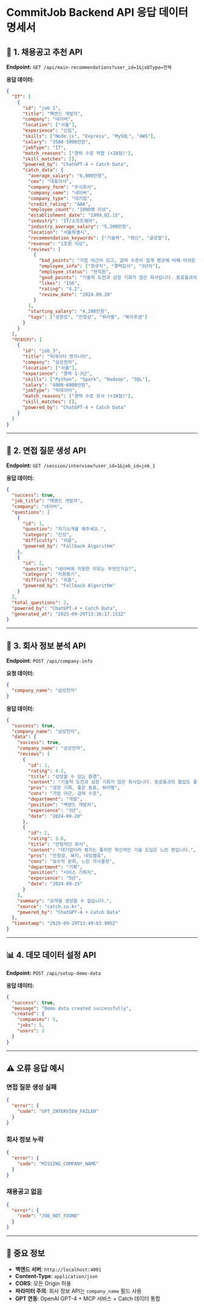 # CommitJob Backend API 응답 데이터 명세서

## 🎯 1. 채용공고 추천 API

**Endpoint:** `GET /api/main-recommendations?user_id=1&jobType=전체`

**응답 데이터:**
```json
{
  "IT": [
    {
      "id": "job_1",
      "title": "백엔드 개발자",
      "company": "네이버",
      "location": ["서울"],
      "experience": "신입",
      "skills": ["Node.js", "Express", "MySQL", "AWS"],
      "salary": "3500-5000만원",
      "jobType": "IT",
      "match_reasons": ["경력 수준 적합 (+20점)"],
      "skill_matches": [],
      "powered_by": "ChatGPT-4 + Catch Data",
      "catch_data": {
        "average_salary": "6,800만원",
        "ceo": "대표이사",
        "company_form": "주식회사",
        "company_name": "네이버",
        "company_type": "대기업",
        "credit_rating": "AAA",
        "employee_count": "1000명 이상",
        "establishment_date": "1999.02.15",
        "industry": "IT/소프트웨어",
        "industry_average_salary": "5,200만원",
        "location": "서울특별시",
        "recommendation_keywords": ["기술력", "혁신", "글로벌"],
        "revenue": "1조원 이상",
        "reviews": [
          {
            "bad_points": "가끔 야근이 있고, 급여 수준이 업계 평균에 비해 아쉬운 편입니다.",
            "employee_info": ["정규직", "경력입사", "3년차"],
            "employee_status": "현직원",
            "good_points": "기술적 도전과 성장 기회가 많은 회사입니다. 동료들과의 협업도 좋고 워라밸도 괜찮습니다.",
            "likes": "156",
            "rating": "4.2",
            "review_date": "2024.09.20"
          }
        ],
        "starting_salary": "4,200만원",
        "tags": ["성장성", "안정성", "워라밸", "복리후생"]
      }
    }
  ],
  "빅데이터": [
    {
      "id": "job_3",
      "title": "빅데이터 엔지니어",
      "company": "삼성전자",
      "location": ["서울"],
      "experience": "경력 1-3년",
      "skills": ["Python", "Spark", "Hadoop", "SQL"],
      "salary": "4000-6000만원",
      "jobType": "빅데이터",
      "match_reasons": ["경력 수준 유사 (+10점)"],
      "skill_matches": [],
      "powered_by": "ChatGPT-4 + Catch Data"
    }
  ]
}
```

---

## 🎤 2. 면접 질문 생성 API

**Endpoint:** `GET /session/interview?user_id=1&job_id=job_1`

**응답 데이터:**
```json
{
  "success": true,
  "job_title": "백엔드 개발자",
  "company": "네이버",
  "questions": [
    {
      "id": 1,
      "question": "자기소개를 해주세요.",
      "category": "인성",
      "difficulty": "쉬움",
      "powered_by": "Fallback Algorithm"
    },
    {
      "id": 2,
      "question": "네이버에 지원한 이유는 무엇인가요?",
      "category": "지원동기",
      "difficulty": "쉬움",
      "powered_by": "Fallback Algorithm"
    }
  ],
  "total_questions": 2,
  "powered_by": "ChatGPT-4 + Catch Data",
  "generated_at": "2025-09-29T13:36:17.153Z"
}
```

---

## 🏢 3. 회사 정보 분석 API

**Endpoint:** `POST /api/company-info`

**요청 데이터:**
```json
{
  "company_name": "삼성전자"
}
```

**응답 데이터:**
```json
{
  "success": true,
  "company_name": "삼성전자",
  "data": {
    "success": true,
    "company_name": "삼성전자",
    "reviews": [
      {
        "id": 1,
        "rating": 4.2,
        "title": "성장할 수 있는 환경",
        "content": "기술적 도전과 성장 기회가 많은 회사입니다. 동료들과의 협업도 좋고 워라밸도 괜찮습니다.",
        "pros": "성장 기회, 좋은 동료, 워라밸",
        "cons": "가끔 야근, 급여 수준",
        "department": "개발",
        "position": "백엔드 개발자",
        "experience": "3년",
        "date": "2024-09-20"
      },
      {
        "id": 2,
        "rating": 3.8,
        "title": "안정적인 회사",
        "content": "대기업이라 복지는 좋지만 혁신적인 기술 도입은 느린 편입니다.",
        "pros": "안정성, 복지, 네임밸류",
        "cons": "보수적 문화, 느린 의사결정",
        "department": "기획",
        "position": "서비스 기획자",
        "experience": "5년",
        "date": "2024-09-15"
      }
    ],
    "summary": "요약을 생성할 수 없습니다.",
    "source": "catch.co.kr",
    "powered_by": "ChatGPT-4 + Catch Data"
  },
  "timestamp": "2025-09-29T13:49:03.905Z"
}
```

---

## 📊 4. 데모 데이터 설정 API

**Endpoint:** `POST /api/setup-demo-data`

**응답 데이터:**
```json
{
  "success": true,
  "message": "Demo data created successfully",
  "created": {
    "companies": 5,
    "jobs": 5,
    "users": 2
  }
}
```

---

## ⚠️ 오류 응답 예시

### 면접 질문 생성 실패
```json
{
  "error": {
    "code": "GPT_INTERVIEW_FAILED"
  }
}
```

### 회사 정보 누락
```json
{
  "error": {
    "code": "MISSING_COMPANY_NAME"
  }
}
```

### 채용공고 없음
```json
{
  "error": {
    "code": "JOB_NOT_FOUND"
  }
}
```

---

## 🚀 중요 정보

- **백엔드 서버**: `http://localhost:4001`
- **Content-Type**: `application/json`
- **CORS**: 모든 Origin 허용
- **파라미터 주의**: 회사 정보 API는 `company_name` 필드 사용
- **GPT 연동**: OpenAI GPT-4 + MCP 서비스 + Catch 데이터 통합